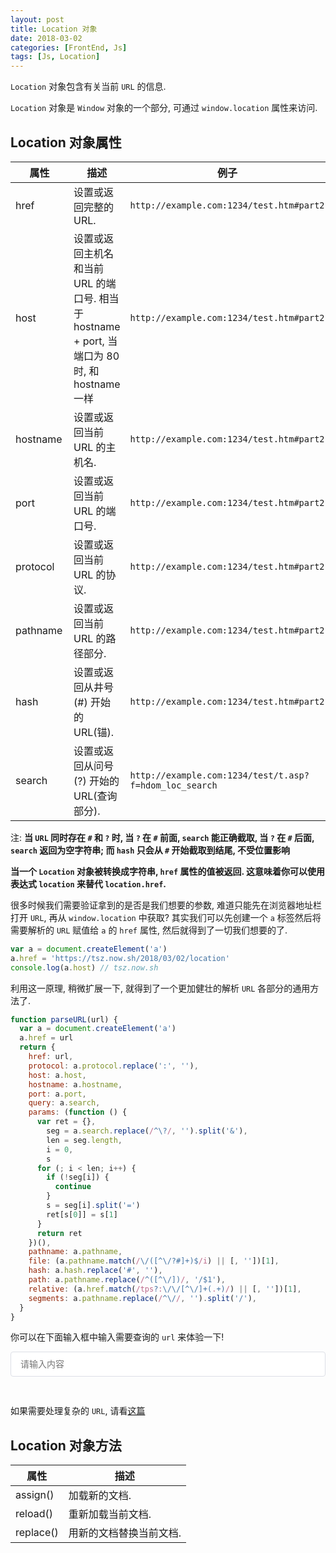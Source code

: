 ```yaml
---
layout: post
title: Location 对象
date: 2018-03-02
categories: [FrontEnd, Js]
tags: [Js, Location]
---
```


`Location` 对象包含有关当前 `URL` 的信息.

`Location` 对象是 `Window` 对象的一个部分, 可通过 `window.location` 属性来访问.

<!-- more -->

## Location 对象属性

| 属性     | 描述                                                                                          | 例子                                                   | 返回值                                   |
| -------- | --------------------------------------------------------------------------------------------- | ------------------------------------------------------ | ---------------------------------------- |
| <div style="width: 77px">href</div>     | 设置或返回完整的 URL.                                                                         | `http://example.com:1234/test.htm#part2`               | `http://example.com:1234/test.htm#part2` |
| host     | 设置或返回主机名和当前 URL 的端口号. 相当于 hostname + port, 当端口为 80 时, 和 hostname 一样 | `http://example.com:1234/test.htm#part2`               | `example.com:1234`                       |
| hostname | 设置或返回当前 URL 的主机名.                                                                  | `http://example.com:1234/test.htm#part2`               | `example.com`                            |
| port     | 设置或返回当前 URL 的端口号.                                                                  | `http://example.com:1234/test.htm#part2`               | `1234`                                   |
| protocol | 设置或返回当前 URL 的协议.                                                                    | `http://example.com:1234/test.htm#part2`               | `http:`                                  |
| pathname | 设置或返回当前 URL 的路径部分.                                                                | `http://example.com:1234/test.htm#part2`               | `/test.htm`                              |
| hash     | 设置或返回从井号 (#) 开始的 URL(锚).                                                          | `http://example.com:1234/test.htm#part2`               | `#part2`                                 |
| search   | 设置或返回从问号 (?) 开始的 URL(查询部分).                                                    | `http://example.com:1234/test/t.asp?f=hdom_loc_search` | `?f=hdom_loc_search`                     |

注: **当 `URL` 同时存在 `#` 和 `?` 时, 当 `?` 在 `#` 前面, `search` 能正确截取, 当 `?` 在 `#` 后面, `search` 返回为空字符串; 而 `hash` 只会从 `#` 开始截取到结尾, 不受位置影响**

**当一个 `Location` 对象被转换成字符串, `href` 属性的值被返回. 这意味着你可以使用表达式 `location` 来替代 `location.href`.**

很多时候我们需要验证拿到的是否是我们想要的参数, 难道只能先在浏览器地址栏打开 `URL`, 再从 `window.location` 中获取? 其实我们可以先创建一个 `a` 标签然后将需要解析的 `URL` 赋值给 `a` 的 `href` 属性, 然后就得到了一切我们想要的了.

```js
var a = document.createElement('a')
a.href = 'https://tsz.now.sh/2018/03/02/location'
console.log(a.host) // tsz.now.sh
```

利用这一原理, 稍微扩展一下, 就得到了一个更加健壮的解析 `URL` 各部分的通用方法了.

```js
function parseURL(url) {
  var a = document.createElement('a')
  a.href = url
  return {
    href: url,
    protocol: a.protocol.replace(':', ''),
    host: a.host,
    hostname: a.hostname,
    port: a.port,
    query: a.search,
    params: (function () {
      var ret = {},
        seg = a.search.replace(/^\?/, '').split('&'),
        len = seg.length,
        i = 0,
        s
      for (; i < len; i++) {
        if (!seg[i]) {
          continue
        }
        s = seg[i].split('=')
        ret[s[0]] = s[1]
      }
      return ret
    })(),
    pathname: a.pathname,
    file: (a.pathname.match(/\/([^\/?#]+)$/i) || [, ''])[1],
    hash: a.hash.replace('#', ''),
    path: a.pathname.replace(/^([^\/])/, '/$1'),
    relative: (a.href.match(/tps?:\/\/[^\/]+(.+)/) || [, ''])[1],
    segments: a.pathname.replace(/^\//, '').split('/'),
  }
}
```

你可以在下面输入框中输入需要查询的 `url` 来体验一下!

<style type="text/css">
  #input {
    -webkit-appearance: none;
    background-color: #fff;
    background-image: none;
    border-radius: 4px;
    border: 1px solid #dcdfe6;
    box-sizing: border-box;
    color: #606266;
    display: inline-block;
    font-size: inherit;
    height: 40px;
    line-height: 40px;
    outline: none;
    padding: 0 15px;
    transition: border-color .2s cubic-bezier(.645,.045,.355,1);
    width: 100%;
  }
  #input:focus {
    outline: none;
    border-color: #409eff;
  }
  #pre {
    visibility: hidden;
  }
</style>
<input id="input" type="text" autocomplete="off" placeholder="请输入内容" oninput="search()">
<pre id="pre">
  <code id="code"></code>
</pre>
<script>
  var input = document.getElementById('input')
  var pre = document.getElementById('pre')
  var code = document.getElementById('code')
  function search() {
    if (input.value.trim()) {
      pre.style.visibility = 'visible'
      code.innerHTML = JSON.stringify(parseURL(input.value), null, '\t')
    } else {
      pre.style.visibility = 'hidden'
      code.innerHTML = ''
    }
  }
  function parseURL(url) {
    var a = document.createElement('a')
    a.href = url
    return {
      href: url,
      protocol: a.protocol.replace(':', ''),
      host: a.host,
      hostname: a.hostname,
      port: a.port,
      query: a.search,
      params: (function () {
        var ret = {},
          seg = a.search.replace(/^\?/, '').split('&'),
          len = seg.length,
          i = 0,
          s
        for (; i < len; i++) {
          if (!seg[i]) {
            continue
          }
          s = seg[i].split('=')
          ret[s[0]] = s[1]
        }
        return ret
      })(),
      pathname: a.pathname,
      file: (a.pathname.match(/\/([^\/?#]+)$/i) || [, ''])[1],
      hash: a.hash.replace('#', ''),
      path: a.pathname.replace(/^([^\/])/, '/$1'),
      relative: (a.href.match(/tps?:\/\/[^\/]+(.+)/) || [, ''])[1],
      segments: a.pathname.replace(/^\//, '').split('/')
    }
  }
</script>

如果需要处理复杂的 `URL`, 请看[这篇](https://tsz.now.sh/2019/03/14/get-the-parameters-in-the-URL)

## Location 对象方法

| 属性      | 描述                    |
| --------- | ----------------------- |
| assign()  | 加载新的文档.           |
| reload()  | 重新加载当前文档.       |
| replace() | 用新的文档替换当前文档. |
